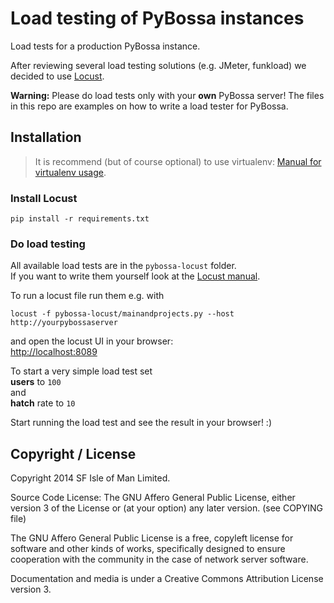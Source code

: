 Load testing of PyBossa instances
=================================

Load tests for a production PyBossa instance.

After reviewing several load testing solutions (e.g. JMeter, funkload) we decided to use [Locust](http://locust.io/).

**Warning:** Please do load tests only with your **own** PyBossa server!
The files in this repo are examples on how to write a load tester for PyBossa.

## Installation

> It is recommend (but of course optional) to use virtualenv: [Manual for virtualenv usage](http://virtualenv.readthedocs.org/en/latest/virtualenv.html#usage).

### Install Locust
```
pip install -r requirements.txt
```

### Do load testing

All available load tests are in the `pybossa-locust` folder.  
If you want to write them yourself look at the [Locust manual](http://docs.locust.io/en/latest/index.html).

To run a locust file run them e.g. with
```
locust -f pybossa-locust/mainandprojects.py --host http://yourpybossaserver
```

and open the locust UI in your browser:    
[http://localhost:8089](http://localhost:8089)

To start a very simple load test set  
**users** to `100`  
and  
**hatch** rate to `10`

Start running the load test and see the result in your browser! :)


## Copyright / License

Copyright 2014 SF Isle of Man Limited. 

Source Code License: The GNU Affero General Public License, either version 3 of the License
or (at your option) any later version. (see COPYING file)

The GNU Affero General Public License is a free, copyleft license for
software and other kinds of works, specifically designed to ensure
cooperation with the community in the case of network server software.

Documentation and media is under a Creative Commons Attribution License version
3.